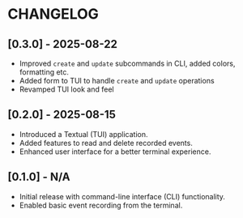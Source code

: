 # CHANGELOG

## [0.3.0] - 2025-08-22

- Improved `create` and `update` subcommands in CLI, added colors, formatting etc.
- Added form to TUI to handle `create` and `update` operations
- Revamped TUI look and feel


## [0.2.0] - 2025-08-15

- Introduced a Textual (TUI) application.
- Added features to read and delete recorded events.
- Enhanced user interface for a better terminal experience.

## [0.1.0] - N/A

- Initial release with command-line interface (CLI) functionality.
- Enabled basic event recording from the terminal.
